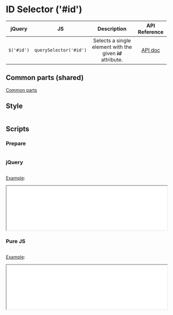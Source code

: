 # ID Selector ('#id')

| jQuery | JS | Description | API Reference |
|:--:|:--:|:--:|:--:|
| `$('#id')` | `querySelector('#id')` | Selects a single element with the given **_id_** attribute. | [API doc](https://api.jquery.com/id-selector/) |

## Common parts (shared)

[Common parts](/docs/mdview.html?example/index.md)

## Style

```css:src/style.css
```

## Scripts

### Prepare

```js:src/prepare.js
```

### jQuery

```js:src/jquery.js
```

[Example](example.html?jquery):

<iframe width="100%" height="140" src="example.html?jquery"></iframe>

### Pure JS

```js:src/pure.js
```

[Example](example.html?pure):

<iframe width="100%" height="140" src="example.html?pure"></iframe>
